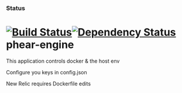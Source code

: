 ### Status
[![Build Status](https://travis-ci.org/PhearZero/phear-engine.png)](https://travis-ci.org/PhearZero/phear-engine)[![Dependency Status](https://www.versioneye.com/user/projects/5665f957f376cc002c000fe0/badge.svg?style=flat)](https://www.versioneye.com/user/projects/5665f957f376cc002c000fe0)
phear-engine
============
This application controls docker & the host env


Configure you keys in config.json

New Relic requires Dockerfile edits
